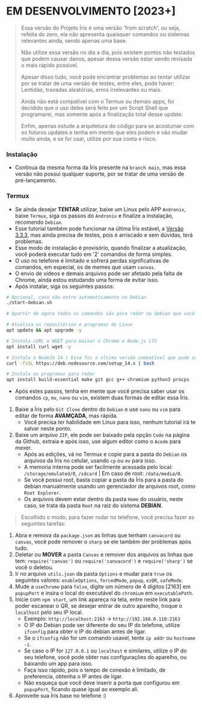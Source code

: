 # EM DESENVOLVIMENTO [2023+]
> Essa versão do Projeto Íris é uma versão 'from scratch', ou seja, refeita do zero, ela não apresenta quaisquer comandos ou sistemas relevantes ainda, sendo apenas uma base.
>
> Não utilize essa versão no dia a dia, pois existem pontos não testados que podem causar danos, apesar dessa versão estar sendo revisada o mais rápido possível.
>
> Apesar disso tudo, você pode encontrar problemas ao tentar utilizar por se tratar de uma versão de testes, entre eles, pode haver: Lentidão, travadas aleatórias, erros irrelevantes ou mais.
>
> Ainda não está compatível com o Termux ou demais apps, foi decidido que o uso deles será feito por um Script Shell que programarei, mas somente após a finalização total desse update.
>
> Enfim, apenas estude a arquitetura do código para se acostumar com os futuros updates e tenha em mente que eles podem e vão mudar muito ainda, e se for usar, utilize por sua conta e risco.

### Instalação
- Continua da mesma forma da Íris presente na `branch main`, mas essa versão não possui qualquer suporte, por se tratar de uma versão de pré-lançamento.

### Termux
- Se ainda desejar **TENTAR** utilizar, baixe um Linux pelo APP `Andronix`, baixe `Termux`, siga os passos do `Andronix` e finalize a instalação, recomendo `Debian`.
- Esse tutorial também pode funcionar na última Íris estável, a [Versão 3.3.3](https://github.com/KillovSky/Iris), mas ainda precisa de testes, pois é arriscado e sem dúvidas, terá problemas.
- Esse modo de instalação é provisório, quando finalizar a atualização, você poderá executar tudo em '2' comandos de forma simples.
- O uso no telefone é limitado e sofrerá perdas significativas de comandos, em especial, os de memes que usam `canvas`.
- O envio de vídeos e demais arquivos pode ser afetado pela falta de Chrome, ainda estou estudando uma forma de evitar isso.
- Após instalar, siga os seguintes passos:

```bash
# Opcional, caso não entre automaticamente no Debian
./start-debian.sh

# Apartir de agora todos os comandos são para rodar no debian que você iniciou

# Atualiza os repositórios e programas do Linux
apt update && apt upgrade -y

# Instala cURL e WGET para baixar o Chrome e Node.js LTS
apt install curl wget -y

# Instala o NodeJS 14 | Essa foi a ultima versão compatível que pude usar
curl -fsSL https://deb.nodesource.com/setup_14.x | bash

# Instala os programas para rodar
apt install build-essential make git gcc g++ chromium python3 procps
```
- Após estes passos, tenha em mente que você precisa saber usar os comandos `cp`, `mv`, `nano` ou `vim`, existem duas formas de editar essa Íris.

1. Baixe a Íris pelo `Git Clone` dentro do `Debian` e use `nano` ou `vim` para editar de forma **AVAMÇADA**, mas rápida.
    - Você precisa ter habilidade em Linux para isso, nenhum tutorial irá te salvar neste ponto.
2. Baixe um arquivo `ZIP`, ele pode ser baixado pela opção `Code` na página da Github, extraia e após isso, use algum editor como o `Acode` para mexer.
    - Após as edições, vá no Termux e copie para a pasta do `Debian` os arquivos da Íris no celular, usando `cp` ou `mv` para isso.
    - A memoria interna pode ser facilmente acessada pelo local: `/storage/emulated/0`, `/sdcard` | Em caso de root: `/data/media/0`.
    - Se você possui root, basta copiar a pasta da Íris para a pasta do debian manualmente usando um gerenciador de arquivos root, como `Root Explorer`.
    - Os arquivos devem estar dentro da pasta `Home` do usuário, neste caso, se trata da pasta `Root` na raiz do sistema **DEBIAN**.

> Escolhido o modo, para fazer rodar no telefone, você precisa fazer as seguintes tarefas:

1. Abra e remova da `package.json` as linhas que tenham `canvacord` ou `canvas`, você pode remover o `sharp` se ele também der problemas após tudo.
2. Deletar ou **MOVER** a pasta `Canvas` e remover dos arquivos as linhas que tem: `require('canvas')` ou `require('canvacord')` e `require('sharp')` se você o deletou.
3. Ir no arquivo `utils.json` da pasta `Options` e mudar para `true` os seguintes valores: `enableOptions`, `forcedMode`, `popup`, `ezQR`, `safeMode`.
4. Mude a `useChrome` para `false`, digite um número de 4 dígitos [2163] em `popupPort` e insira o local do executável do `chromium` em `executablePath`.
5. Inicie com `npm start`, um link apareça na tela, entre neste link para poder escanear o QR, se desejar entrar de outro aparelho, troque o `localhost` pelo seu IP local.
    - Exemplo: `http://localhost:2163` -> `http://192.168.0.110:2163`
    - O IP do Debian pode ser diferente do seu IP do telefone, utilize `ifconfig` para obter o IP do debian antes de ligar.
    - Se o `ifconfig` não for um comando usavel, tente `ip addr` ou `hostname -i`.
    - Se caso o IP for `127.0.0.1` ou `localhost` e similares, utilize o IP do seu telefone, você pode obter nas configurações do aparelho, ou baixando um app para isso.
    - Faça isso rápido, pois o tempo de conexão é limitado, de preferencia, obtenha o IP antes de ligar.
    - Não esqueça que você deve inserir a porta que configurou em `popupPort`, ficando quase igual ao exemplo ali.
6. Aproveite sua Íris base no telefone :)